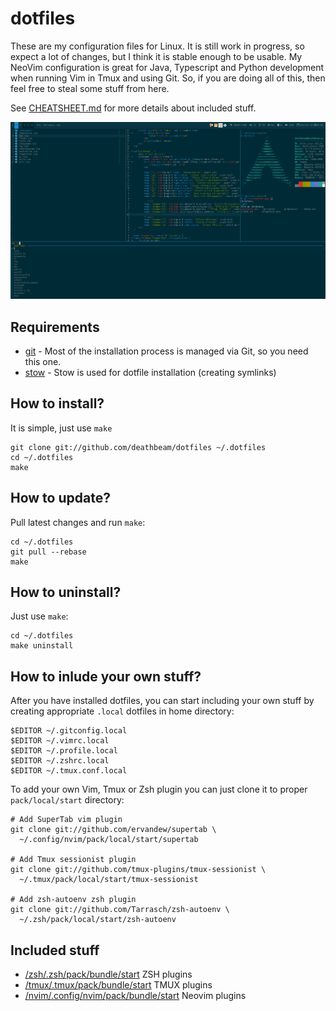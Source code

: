 # dotfiles

These are my configuration files for Linux. It is still work in
progress, so expect a lot of changes, but I think it is stable enough to be
usable.
My NeoVim configuration is great for Java, Typescript and Python development when
running Vim in Tmux and using Git. So, if you are doing all of this, then feel
free to steal some stuff from here.

See [CHEATSHEET.md](/CHEATSHEET.md) for more details about included stuff.

![Screenshot](/screenshot.png)

## Requirements

* [git](https://git-scm.com/book/en/v2/Getting-Started-Installing-Git) - Most of
  the installation process is managed via Git, so you need this one.
* [stow](https://www.gnu.org/software/stow/) - Stow is used for dotfile
  installation (creating symlinks)

## How to install?

It is simple, just use `make`

    git clone git://github.com/deathbeam/dotfiles ~/.dotfiles
    cd ~/.dotfiles
    make

## How to update?

Pull latest changes and run `make`:

    cd ~/.dotfiles
    git pull --rebase
    make

## How to uninstall?

Just use `make`:

    cd ~/.dotfiles
    make uninstall

## How to inlude your own stuff?

After you have installed dotfiles, you can start including your own stuff by
creating appropriate `.local` dotfiles in home directory:

    $EDITOR ~/.gitconfig.local
    $EDITOR ~/.vimrc.local
    $EDITOR ~/.profile.local
    $EDITOR ~/.zshrc.local
    $EDITOR ~/.tmux.conf.local

To add your own Vim, Tmux or Zsh plugin you can just clone it to proper
`pack/local/start` directory:

    # Add SuperTab vim plugin
    git clone git://github.com/ervandew/supertab \
      ~/.config/nvim/pack/local/start/supertab

    # Add Tmux sessionist plugin
    git clone git://github.com/tmux-plugins/tmux-sessionist \
      ~/.tmux/pack/local/start/tmux-sessionist

    # Add zsh-autoenv zsh plugin
    git clone git://github.com/Tarrasch/zsh-autoenv \
      ~/.zsh/pack/local/start/zsh-autoenv

## Included stuff

- [/zsh/.zsh/pack/bundle/start](/zsh/.zsh/pack/bundle/start) ZSH plugins
- [/tmux/.tmux/pack/bundle/start](/tmux/.tmux/pack/bundle/start) TMUX plugins
- [/nvim/.config/nvim/pack/bundle/start](/nvim/.config/nvim/pack/bundle/start) Neovim plugins
